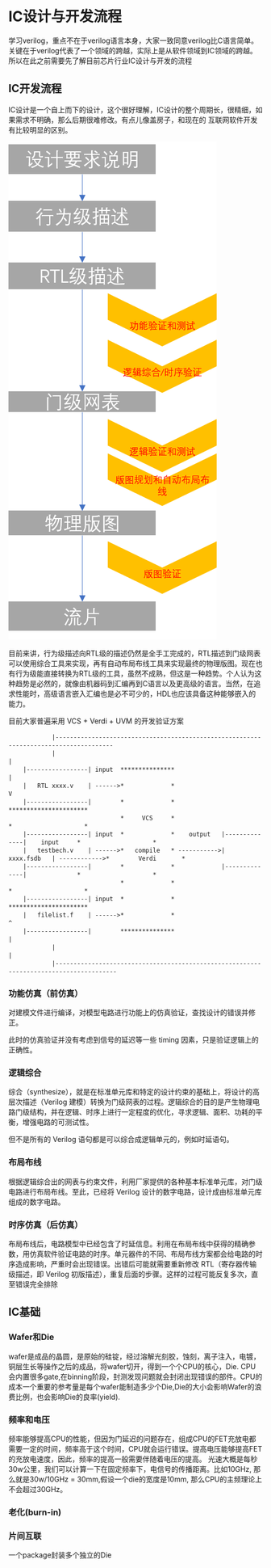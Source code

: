 # IC设计与开发流程

学习verilog，重点不在于verilog语言本身，大家一致同意verilog比C语言简单。关键在于verilog代表了一个领域的跨越，实际上是从软件领域到IC领域的跨越。所以在此之前需要先了解目前芯片行业IC设计与开发的流程

## IC开发流程

IC设计是一个自上而下的设计，这个很好理解，IC设计的整个周期长，很精细，如果需求不明确，那么后期很难修改。有点儿像盖房子，和现在的
互联网软件开发有比较明显的区别。

![ic flow](./ic_flow.png)

目前来讲，行为级描述向RTL级的描述仍然是全手工完成的，RTL描述到门级网表可以使用综合工具来实现，再有自动布局布线工具来实现最终的物理版图。现在也有行为级能直接转换为RTL级的工具，虽然不成熟，但这是一种趋势。个人认为这种趋势是必然的，就像由机器码到汇编再到C语言以及更高级的语言。当然，在追求性能时，高级语言嵌入汇编也是必不可少的，HDL也应该具备这种能够嵌入的能力。

目前大家普遍采用 VCS + Verdi + UVM 的开发验证方案

```text
            |--------------------------------------------------------------------------------------
            |                                                                                     |
    |-----------------| input  ***************                                                    |
    |   RTL xxxx.v    | ------>*             *                                                    V
    |-----------------|        *             *                                           **********************
                               *     VCS     *                                           *                    *
    |-----------------| input  *             *    output   |--------------|    input     *                    *
    |   testbech.v    | ------>*   compile   * ----------->|  xxxx.fsdb   | ------------>*        Verdi       *
    |-----------------|        *             *             |--------------|              *                    *
                               *             *                                           *                    *
    |-----------------| input  *             *                                           **********************
    |   filelist.f    | ------>*             *                                                     ^
    |-----------------|        ***************                                                     |
            |                                                                                      |
            |---------------------------------------------------------------------------------------
```

### 功能仿真（前仿真）

对建模文件进行编译，对模型电路进行功能上的仿真验证，查找设计的错误并修正。

此时的仿真验证并没有考虑到信号的延迟等一些 timing 因素，只是验证逻辑上的正确性。

### 逻辑综合

综合（synthesize），就是在标准单元库和特定的设计约束的基础上，将设计的高层次描述（Verilog 建模）转换为门级网表的过程。逻辑综合的目的是产生物理电路门级结构，并在逻辑、时序上进行一定程度的优化，寻求逻辑、面积、功耗的平衡，增强电路的可测试性。

但不是所有的 Verilog 语句都是可以综合成逻辑单元的，例如时延语句。

### 布局布线

根据逻辑综合出的网表与约束文件，利用厂家提供的各种基本标准单元库，对门级电路进行布局布线。至此，已经将 Verilog 设计的数字电路，设计成由标准单元库组成的数字电路。

### 时序仿真（后仿真）

布局布线后，电路模型中已经包含了时延信息。利用在布局布线中获得的精确参数，用仿真软件验证电路的时序。单元器件的不同、布局布线方案都会给电路的时序造成影响，严重时会出现错误。出错后可能就需要重新修改 RTL（寄存器传输级描述，即 Verilog 初版描述），重复后面的步骤。这样的过程可能反复多次，直至错误完全排除

## IC基础

### Wafer和Die

wafer是成品的晶圆，是原始的硅锭，经过溶解光刻胶，蚀刻，离子注入，电镀，铜层生长等操作之后的成品，将wafer切开，得到一个个CPU的核心，Die. CPU会内置很多gate,在binning阶段，封测发现问题就会封闭出现错误的部件。CPU的成本一个重要的参考量是每个wafer能制造多少个Die,Die的大小会影响Wafer的浪费比例，也会影响Die的良率(yield).

### 频率和电压

频率能够提高CPU的性能，但因为门延迟的问题存在，组成CPU的FET充放电都需要一定的时间，频率高于这个时间，CPU就会运行错误。提高电压能够提高FET的充放电速度，因此，频率的提高一般需要伴随着电压的提高。
光速大概是每秒30w公里，我们可以计算一下在固定频率下，电信号的传播距离。比如10GHz, 那么就是30w/10GHz = 30mm,假设一个die的宽度是10mm, 那么CPU的主频理论上不会超过30GHz。

### 老化(burn-in)



### 片间互联

一个package封装多个独立的Die
